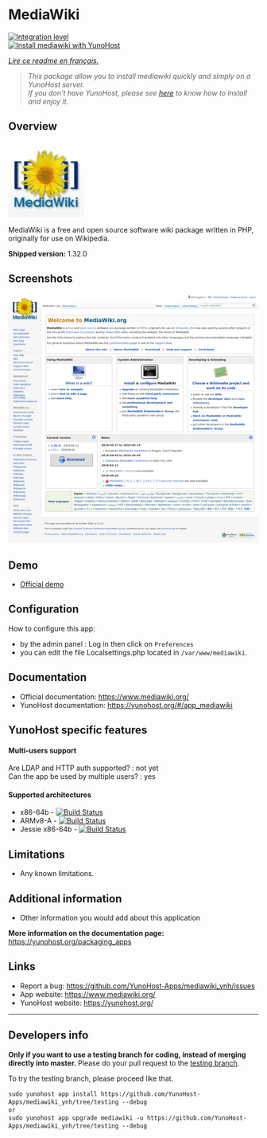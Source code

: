 # MediaWiki

[![Integration level](https://dash.yunohost.org/integration/mediawiki.svg)](https://dash.yunohost.org/appci/app/mediawiki)  
[![Install mediawiki with YunoHost](https://install-app.yunohost.org/install-with-yunohost.png)](https://install-app.yunohost.org/?app=mediawiki)

*[Lire ce readme en français.](./README_fr.md)*

> *This package allow you to install mediawiki quickly and simply on a YunoHost server.  
If you don't have YunoHost, please see [here](https://yunohost.org/#/install) to know how to install and enjoy it.*

## Overview

![mediawiki_logo](sources/images/mediawiki_logo.png)

MediaWiki is a free and open source software wiki package written in PHP, originally for use on Wikipedia. 

**Shipped version:** 1.32.0

## Screenshots

![screenshot](sources/images/screenshot.png)

## Demo

* [Official demo](https://www.mediawiki.org/wiki/Project:Sandbox)

## Configuration

How to configure this app:  

 * by the admin panel : Log in then click on `Preferences`  
 * you can edit the file Localsettings.php located in `/var/www/mediawiki`.  

## Documentation

 * Official documentation: https://www.mediawiki.org/  
 * YunoHost documentation: https://yunohost.org/#/app_mediawiki  

## YunoHost specific features

#### Multi-users support

Are LDAP and HTTP auth supported? : not yet  
Can the app be used by multiple users? : yes  

#### Supported architectures

* x86-64b - [![Build Status](https://ci-apps.yunohost.org/ci/logs/mediawiki%20%28Community%29.svg)](https://ci-apps.yunohost.org/ci/apps/mediawiki/)
* ARMv8-A - [![Build Status](https://ci-apps-arm.yunohost.org/ci/logs/mediawiki%20%28Community%29.svg)](https://ci-apps-arm.yunohost.org/ci/apps/mediawiki/)
* Jessie x86-64b - [![Build Status](https://ci-stretch.nohost.me/ci/logs/mediawiki%20%28Community%29.svg)](https://ci-stretch.nohost.me/ci/apps/mediawiki/)

## Limitations

* Any known limitations.

## Additional information

* Other information you would add about this application

**More information on the documentation page:**  
https://yunohost.org/packaging_apps

## Links

 * Report a bug: https://github.com/YunoHost-Apps/mediawiki_ynh/issues
 * App website: https://www.mediawiki.org/
 * YunoHost website: https://yunohost.org/

---

Developers info
----------------

**Only if you want to use a testing branch for coding, instead of merging directly into master.**
Please do your pull request to the [testing branch](https://github.com/YunoHost-Apps/mediawiki_ynh/tree/testing).

To try the testing branch, please proceed like that.
```
sudo yunohost app install https://github.com/YunoHost-Apps/mediawiki_ynh/tree/testing --debug
or
sudo yunohost app upgrade mediawiki -u https://github.com/YunoHost-Apps/mediawiki_ynh/tree/testing --debug
```
